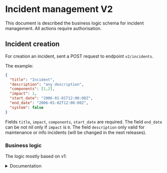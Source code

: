 # Incident management V2

This document is described the business logic schema for incident management. All actions require authorisation.

## Incident creation

For creation an incident, sent a POST request to endpoint `v2/incidents`.

The example:

```json
{
  "title": "Incident",
  "description": "any description",
  "components": [1,2],
  "impact": 1,
  "start_date": "2006-01-01T12:00:00Z",
  "end_date": "2006-01-02T12:00:00Z",
  "system": false
}
```

Fields `title`, `impact`, `components`, `start_date` are required.
The field `end_date` can be not nil only if `impact` is `0`.
The field `description` only valid for maintenance or info incidents (will be changed in the next releases).

### Business logic

The logic mostly based on v1:

<details><summary>Documentation</summary>

Update component status

Process component status update and open new incident if required:

- current active maintenance for the component - do nothing
- current active incident for the component - do nothing
- current active incident NOT for the component - add component into
  the list of affected components
- no active incidents - create new one
- current active incident for the component and requested
  impact > current impact - run handling:

  If a component exists in an incident, but the requested
  impact is higher than the current one, then the component
  will be moved to another incident if it exists with the
  requested impact, otherwise a new incident will be created
  and the component will be moved to the new incident.
  If there is only one component in an incident, and an
  incident with the requested impact does not exist,
  then the impact of the incident will be changed to a higher
  one, otherwise the component will be moved to an existing
  incident with the requested impact, and the current incident
  will be closed by the system.
  The movement of a component and the closure of an incident
  will be reflected in the incident statuses.

This method requires authorization to be used.
</details>
